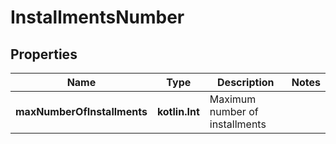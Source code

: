 
# InstallmentsNumber

## Properties
Name | Type | Description | Notes
------------ | ------------- | ------------- | -------------
**maxNumberOfInstallments** | **kotlin.Int** | Maximum number of installments | 



